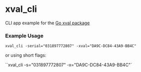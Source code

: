 xval_cli
========

CLI app example for the [Go xval package](https://github.com/landaire/xval)

### Example Usage

`xval_cli -serial="031897772807" -xval="DA9C-DC84-43A9-BB4C"`

or using short flags:

``xval_cli -s="031897772807" -x="DA9C-DC84-43A9-BB4C"`
